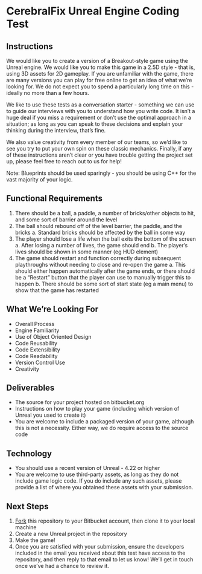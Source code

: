 # CerebralFix Unreal Engine Coding Test #
## Instructions ##
We would like you to create a version of a Breakout-style game using the Unreal engine. We would like you to make this game in a 2.5D style - that is, using 3D assets for 2D gameplay. If you are unfamiliar with the game, there are many versions you can play for free online to get an idea of what we’re looking for. We do not expect you to spend a particularly long time on this - ideally no more than a few hours.

We like to use these tests as a conversation starter - something we can use to guide our interviews with you to understand how you write code. It isn’t a huge deal if you miss a requirement or don’t use the optimal approach in a situation; as long as you can speak to these decisions and explain your thinking during the interview, that’s fine. 

We also value creativity from every member of our teams, so we’d like to see you try to put your own spin on these classic mechanics. Finally, if any of these instructions aren’t clear or you have trouble getting the project set up, please feel free to reach out to us for help!

Note: Blueprints should be used sparingly - you should be using C++ for the vast majority of your logic.

## Functional Requirements ##
1. There should be a ball, a paddle, a number of bricks/other objects to hit, and some sort of barrier around the level
2. The ball should rebound off of the level barrier, the paddle, and the bricks
	a. Standard bricks should be affected by the ball in some way
3. The player should lose a life when the ball exits the bottom of the screen
	a. After losing a number of lives, the game should end
	b. The player’s lives should be shown in some manner (eg HUD element)
4. The game should restart and function correctly during subsequent playthroughs without needing to close and re-open the game
	a. This should either happen automatically after the game ends, or there should be a “Restart” button that the player can use to manually trigger this to happen
	b. There should be some sort of start state (eg a main menu) to show that the game has restarted

## What We’re Looking For ##
* Overall Process 
* Engine Familiarity
* Use of Object Oriented Design 
* Code Reusability
* Code Extensibility 
* Code Readability
* Version Control Use
* Creativity 

## Deliverables ##
* The source for your project hosted on bitbucket.org
* Instructions on how to play your game (including which version of Unreal you used to create it)
* You are welcome to include a packaged version of your game, although this is not a necessity. Either way, we do require access to the source code

## Technology ##
* You should use a recent version of Unreal - 4.22 or higher
* You are welcome to use third-party assets, as long as they do not include game logic code. If you do include any such assets, please provide a list of where you obtained these assets with your submission.

## Next Steps ##
1. [Fork](../../fork) this repository to your Bitbucket account, then clone it to your local machine
2. Create a new Unreal project in the repository
3. Make the game!
4. Once you are satisfied with your submission, ensure the developers included in the email you received about this test have access to the repository, and then reply to that email to let us know! We’ll get in touch once we’ve had a chance to review it.


